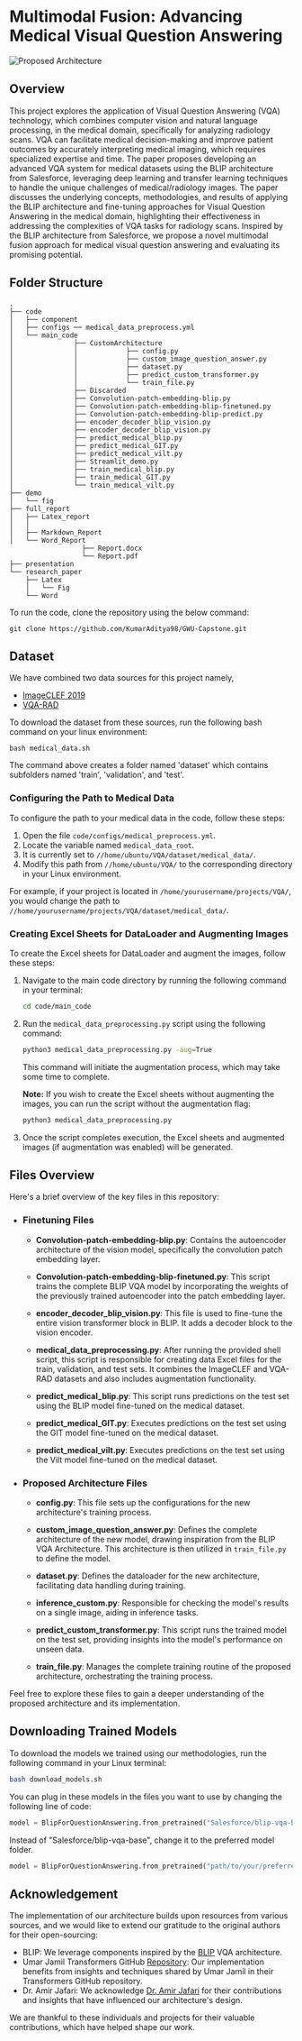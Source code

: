 <H1>Multimodal Fusion: Advancing Medical Visual Question Answering</H1>

![Proposed Architecture](https://github.com/KumarAditya98/GWU-Capstone/blob/main/code/component/ProposedArchitecture.png)

## Overview
This project explores the application of Visual Question Answering (VQA) technology, which combines computer vision and natural language processing, in the medical domain, specifically for analyzing radiology scans. VQA can facilitate medical decision-making and improve patient outcomes by accurately interpreting medical imaging, which requires specialized expertise and time. The paper proposes developing an advanced VQA system for medical datasets using the BLIP architecture from Salesforce, leveraging deep learning and transfer learning techniques to handle the unique challenges of medical/radiology images. The paper discusses the underlying concepts, methodologies, and results of applying the BLIP architecture and fine-tuning approaches for Visual Question Answering in the medical domain, highlighting their effectiveness in addressing the complexities of VQA tasks for radiology scans. Inspired by the BLIP architecture from Salesforce, we propose a novel multimodal fusion approach for medical visual question answering and evaluating its promising potential.
## Folder Structure
```
.
├── code
│   ├── component
│   ├── configs ── medical_data_preprocess.yml
│   └── main_code
│               ├── CustomArchitecture 
│               │            ├── config.py
│               │            ├── custom_image_question_answer.py
│               │            ├── dataset.py
│               │            ├── predict_custom_transformer.py
│               │            └── train_file.py                                                                                                    
│               ├── Discarded                                        
│               ├── Convolution-patch-embedding-blip.py
│               ├── Convolution-patch-embedding-blip-finetuned.py
│               ├── Convolution-patch-embedding-blip-predict.py
│               ├── encoder_decoder_blip_vision.py
│               ├── encoder_decoder_blip_vision.py
│               ├── predict_medical_blip.py
│               ├── predict_medical_GIT.py
│               ├── predict_medical_vilt.py
│               ├── Streamlit_demo.py
│               ├── train_medical_blip.py
│               ├── train_medical_GIT.py
│               └── train_medical_vilt.py
├── demo
│   └── fig
├── full_report
│   ├── Latex_report
│   │   
│   ├── Markdown_Report
│   └── Word_Report
                  ├── Report.docx
                  └── Report.pdf
├── presentation
└── research_paper
    ├── Latex
    │   └── Fig
    └── Word
```

To run the code, clone the repository using the below command:
```commandline
git clone https://github.com/KumarAditya98/GWU-Capstone.git
```

## Dataset
We have combined two data sources for this project namely,
- [ImageCLEF 2019](https://zenodo.org/records/10499039)
- [VQA-RAD](https://osf.io/89kps/)

To download the dataset from these sources, run the following bash command on your linux environment:
```commandline
bash medical_data.sh
```
The command above creates a folder named 'dataset' which contains subfolders named 'train', 'validation', and 'test'.

### Configuring the Path to Medical Data

To configure the path to your medical data in the code, follow these steps:

1. Open the file `code/configs/medical_preprocess.yml`.
2. Locate the variable named `medical_data_root`.
3. It is currently set to `//home/ubuntu/VQA/dataset/medical_data/`.
4. Modify this path from `//home/ubuntu/VQA/` to the corresponding directory in your Linux environment.

For example, if your project is located in `/home/yourusername/projects/VQA/`, you would change the path to `//home/yourusername/projects/VQA/dataset/medical_data/`.

### Creating Excel Sheets for DataLoader and Augmenting Images

To create the Excel sheets for DataLoader and augment the images, follow these steps:

1. Navigate to the main code directory by running the following command in your terminal:
    ```bash
    cd code/main_code
    ```

2. Run the `medical_data_preprocessing.py` script using the following command:
    ```bash
    python3 medical_data_preprocessing.py -aug=True
    ```
    This command will initiate the augmentation process, which may take some time to complete.

    **Note:** If you wish to create the Excel sheets without augmenting the images, you can run the script without the augmentation flag:
    ```bash
    python3 medical_data_preprocessing.py
    ```

3. Once the script completes execution, the Excel sheets and augmented images (if augmentation was enabled) will be generated.

## Files Overview
Here's a brief overview of the key files in this repository:

- ### Finetuning Files

  - **Convolution-patch-embedding-blip.py**: Contains the autoencoder architecture of the vision model, specifically the convolution patch embedding layer.

  - **Convolution-patch-embedding-blip-finetuned.py**: This script trains the complete BLIP VQA model by incorporating the weights of the previously trained autoencoder into the patch embedding layer.

  - **encoder_decoder_blip_vision.py**: This file is used to fine-tune the entire vision transformer block in BLIP. It adds a decoder block to the vision encoder.

  - **medical_data_preprocessing.py**: After running the provided shell script, this script is responsible for creating data Excel files for the train, validation, and test sets. It combines the ImageCLEF and VQA-RAD datasets and also includes augmentation functionality.

  - **predict_medical_blip.py**: This script runs predictions on the test set using the BLIP model fine-tuned on the medical dataset.

  - **predict_medical_GIT.py**: Executes predictions on the test set using the GIT model fine-tuned on the medical dataset.

  - **predict_medical_vilt.py**: Executes predictions on the test set using the Vilt model fine-tuned on the medical dataset.

- ### Proposed Architecture Files

  - **config.py**: This file sets up the configurations for the new architecture's training process.

  - **custom_image_question_answer.py**: Defines the complete architecture of the new model, drawing inspiration from the BLIP VQA Architecture. This architecture is then utilized in `train_file.py` to define the model.

  - **dataset.py**: Defines the dataloader for the new architecture, facilitating data handling during training.

  - **inference_custom.py**: Responsible for checking the model's results on a single image, aiding in inference tasks.

  - **predict_custom_transformer.py**: This script runs the trained model on the test set, providing insights into the model's performance on unseen data.

  - **train_file.py**: Manages the complete training routine of the proposed architecture, orchestrating the training process.

Feel free to explore these files to gain a deeper understanding of the proposed architecture and its implementation.

## Downloading Trained Models

To download the models we trained using our methodologies, run the following command in your Linux terminal:

```bash
bash download_models.sh
```

You can plug in these models in the files you want to use by changing the following line of code:
```python
model = BlipForQuestionAnswering.from_pretrained("Salesforce/blip-vqa-base")
```
Instead of "Salesforce/blip-vqa-base", change it to the preferred model folder.
```python
model = BlipForQuestionAnswering.from_pretrained("path/to/your/preferred/model")
```

## Acknowledgement
The implementation of our architecture builds upon resources from various sources, and we would like to extend our gratitude to the original authors for their open-sourcing:

- BLIP: We leverage components inspired by the [BLIP](https://github.com/salesforce/BLIP)  VQA architecture.
- Umar Jamil Transformers GitHub [Repository](https://github.com/hkproj/pytorch-transformer): Our implementation benefits from insights and techniques shared by Umar Jamil in their Transformers GitHub repository.
- Dr. Amir Jafari: We acknowledge [Dr. Amir Jafari](https://github.com/amir-jafari) for their contributions and insights that have influenced our architecture's design.

We are thankful to these individuals and projects for their valuable contributions, which have helped shape our work.
